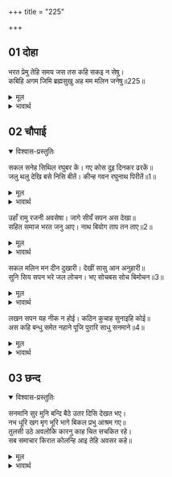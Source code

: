 +++
title = "225"

+++

## 01 दोहा

<div class="audioEmbed"  caption="AIR-वाचनम्" src="https://archive.org/download/rAmcharitmAnas-AIR/EPI-207.mp3"></div>

भरत प्रेमु तेहि समय जस तस कहि सकइ न सेषु।  
कबिहि अगम जिमि ब्रह्मसुखु अह मम मलिन जनेषु॥225॥  

<details><summary>मूल</summary>

भरत प्रेमु तेहि समय जस तस कहि सकइ न सेषु।  
कबिहि अगम जिमि ब्रह्मसुखु अह मम मलिन जनेषु॥225॥  
</details>

<details><summary>भावार्थ</summary>

भरतजी का उस समय जैसा प्रेम था, वैसा शेषजी भी नहीं कह सकते। कवि के लिए तो वह वैसा ही अगम है, जैसा अहन्ता और ममता से मलिन मनुष्यों के लिए ब्रह्मानन्द!॥225॥  
</details>





## 02 चौपाई
<details open><summary>विश्वास-प्रस्तुतिः</summary>

सकल सनेह सिथिल रघुबर कें। गए कोस दुइ दिनकर ढरकें॥  
जलु थलु देखि बसे निसि बीतें। कीन्ह गवन रघुनाथ पिरीतें॥1॥  
</details>
<details><summary>मूल</summary>

सकल सनेह सिथिल रघुबर कें। गए कोस दुइ दिनकर ढरकें॥  
जलु थलु देखि बसे निसि बीतें। कीन्ह गवन रघुनाथ पिरीतें॥1॥  
</details>

<details><summary>भावार्थ</summary>

सब लोग श्री रामचन्द्रजी के प्रेम के मारे शिथिल होने के कारण सूर्यास्त होने तक (दिनभर में) दो ही कोस चल पाए और जल-स्थल का सुपास देखकर रात को वहीं (बिना खाए-पीए ही) रह गए। रात बीतने पर श्री रघुनाथजी के प्रेमी भरतजी ने आगे गमन किया॥1॥  
</details>

उहाँ रामु रजनी अवसेषा। जागे सीयँ सपन अस देखा॥  
सहित समाज भरत जनु आए। नाथ बियोग ताप तन ताए॥2॥  

<details><summary>मूल</summary>

उहाँ रामु रजनी अवसेषा। जागे सीयँ सपन अस देखा॥  
सहित समाज भरत जनु आए। नाथ बियोग ताप तन ताए॥2॥  
</details>

<details><summary>भावार्थ</summary>

उधर श्री रामचन्द्रजी रात शेष रहते ही जागे। रात को सीताजी ने ऐसा स्वप्न देखा (जिसे वे श्री रामचन्द्रजी को सुनाने लगीं) मानो समाज सहित भरतजी यहाँ आए हैं। प्रभु के वियोग की अग्नि से उनका शरीर सन्तप्त है॥2॥  
</details>

सकल मलिन मन दीन दुखारी। देखीं सासु आन अनुहारी॥  
सुनि सिय सपन भरे जल लोचन। भए सोचबस सोच बिमोचन॥3॥  

<details><summary>मूल</summary>

सकल मलिन मन दीन दुखारी। देखीं सासु आन अनुहारी॥  
सुनि सिय सपन भरे जल लोचन। भए सोचबस सोच बिमोचन॥3॥  
</details>

<details><summary>भावार्थ</summary>

सभी लोग मन में उदास, दीन और दुःखी हैं। सासुओं को दूसरी ही सूरत में देखा। सीताजी का स्वप्न सुनकर श्री रामचन्द्रजी के नेत्रों में जल भर गया और सबको सोच से छुडा देने वाले प्रभु स्वयं (लीला से) सोच के वश हो गए॥3॥  
</details>

लखन सपन यह नीक न होई। कठिन कुचाह सुनाइहि कोई॥  
अस कहि बन्धु समेत नहाने पूजि पुरारि साधु सनमाने॥4॥  

<details><summary>मूल</summary>

लखन सपन यह नीक न होई। कठिन कुचाह सुनाइहि कोई॥  
अस कहि बन्धु समेत नहाने पूजि पुरारि साधु सनमाने॥4॥  
</details>

<details><summary>भावार्थ</summary>

(और बोले-) लक्ष्मण! यह स्वप्न अच्छा नहीं है। कोई भीषण कुसमाचार (बहुत ही बुरी खबर) सुनावेगा। ऐसा कहकर उन्होन्ने भाई सहित स्नान किया और त्रिपुरारी महादेवजी का पूजन करके साधुओं का सम्मान किया॥4॥  
</details>



## 03 छन्द
<details open><summary>विश्वास-प्रस्तुतिः</summary>

सनमानि सुर मुनि बन्दि बैठे उतर दिसि देखत भए।  
नभ धूरि खग मृग भूरि भागे बिकल प्रभु आश्रम गए॥  
तुलसी उठे अवलोकि कारनु काह चित सचकित रहे।  
सब समाचार किरात कोलन्हि आइ तेहि अवसर कहे॥  
</details>
<details><summary>मूल</summary>

सनमानि सुर मुनि बन्दि बैठे उतर दिसि देखत भए।  
नभ धूरि खग मृग भूरि भागे बिकल प्रभु आश्रम गए॥  
तुलसी उठे अवलोकि कारनु काह चित सचकित रहे।  
सब समाचार किरात कोलन्हि आइ तेहि अवसर कहे॥  
</details>

<details><summary>भावार्थ</summary>

देवताओं का सम्मान (पूजन) और मुनियों की वन्दना करके श्री रामचन्द्रजी बैठ गए और उत्तर दिशा की ओर देखने लगे। आकाश में धूल छा रही है, बहुत से पक्षी और पशु व्याकुल होकर भागे हुए प्रभु के आश्रम को आ रहे हैं। तुलसीदासजी कहते हैं कि प्रभु श्री रामचन्द्रजी यह देखकर उठे और सोचने लगे कि क्या कारण है? वे चित्त में आश्चर्ययुक्त हो गए। उसी समय कोल-भीलों ने आकर सब समाचार कहे।  
</details>


